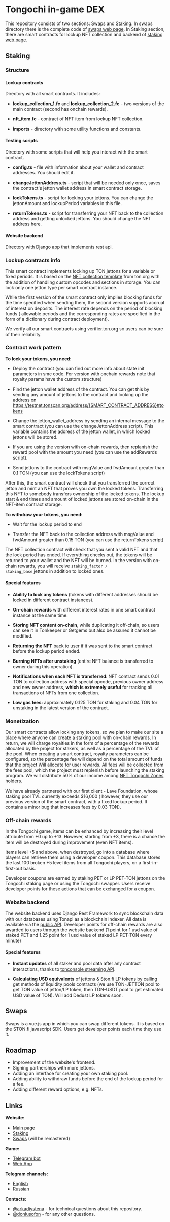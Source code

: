 # Tongochi in-game DEX

This repository consists of two sections: <a href="https://github.com/tongochi/DEX/tree/develop/Swaps">Swaps</a>
and <a href="https://github.com/tongochi/DEX/tree/develop/Staking">Staking</a>. In swaps directory there is the complete
code of <a href="https://api.tongochi.org/dexf">swaps web page</a>. In Staking section, there are smart contracts for
lockup NFT collection and backend of <a href="https://api.tongochi.org/staking">staking web page</a>.

## Staking

### Structure

#### Lockup contracts

Directory with all smart contracts. It includes:

- **lockup_collection_1.fc** and **lockup_collection_2.fc** - two versions of the main contract (second has onchain
  rewards).

- **nft_item.fc** - contract of NFT item from lockup NFT collection.

- **imports** - directory with some utility functions and constants.

#### Testing scripts

Directory with some scripts that will help you interact with the smart contract.

- **config.ts** - file with information about your wallet and contract addresses. You should edit it.

- **changeJettonAddress.ts** - script that will be needed only once, saves the contract's jetton wallet address in smart
  contract storage.

- **lockTokens.ts** - script for locking your jettons. You can change the jettonAmount and lockupPeriod variables in
  this file.

- **returnTokens.ts** - script for transferring your NFT back to the collection address and getting unlocked jettons.
  You should change the NFT address here.

#### Website backend

Directory with Django app that implements rest api.

### Lockup contracts info

This smart contract implements locking up TON jettons for a variable or fixed periods. It is based on
the [NFT collection template](https://github.com/ton-blockchain/token-contract/tree/main/nft)
from ton.org with the addition of handling custom opcodes and sections in storage. You can lock
only one jetton type per smart contract instance.

While the first version of the smart contract only implies blocking funds for the time specified when sending them, the
second version supports accrual of interest on deposits. The interest rate depends on the period of blocking funds (
allowable periods and the corresponding rates are specified in the form of a dictionary during contract deployment).

We verify all our smart contracts using verifier.ton.org so users can be sure of their reliability.

### Contract work pattern

**To lock your tokens, you need:**

- Deploy the contract (you can find out more info about state init parameters in smc code. For version with onchain
  rewards note that royalty params have the custom structure)

- Find the jetton wallet address of the contract. You can get this by sending any amount of jettons to the contract and
  looking up the address on https://testnet.tonscan.org/address/{SMART_CONTRACT_ADDRESS}#tokens

- Change the jetton_wallet_address by sending an internal message to the smart contract (you can use the
  changeJettonAddress script). This variable contains the address of the jetton wallet, in which locked jettons will be
  stored.

- If you are using the version with on-chain rewards, then replanish the reward pool with the amount you need (you can
  use
  the addRewards script).

- Send jettons to the contract with msgValue and fwdAmount greater than 0.1 TON (you can use the lockTokens script)

After this, the smart contract will check that you transferred the correct jetton and mint an NFT that proves you own
the locked tokens. Transferring this NFT to somebody transfers ownership of the locked tokens. The lockup start & end
times and amount of locked jettons are stored on-chain in the NFT-item contract storage.

**To withdraw your tokens, you need:**

- Wait for the lockup period to end

- Transfer the NFT back to the collection address with msgValue and fwdAmount greater than 0.15 TON (you can use the
  returnTokens script)

The NFT collection contract will check that you sent a valid NFT and that the lock period has ended. If everything
checks out, the tokens will be returned to your wallet and the NFT will be burned. In the version with on-chain
rewards, you will receive <code>staking_factor / staking_base</code> jettons in addition to locked ones.

#### Special features

- **Ability to lock any tokens** (tokens with different addresses should be locked in different contract instances).

- **On-chain rewards** with different interest rates in one smart contract instance at the same time.

- **Storing NFT content on-chain**, while duplicating it off-chain, so users can see it in Tonkeeper or Getgems but also
  be assured it cannot be modified.

- **Returning the NFT** back to user if it was sent to the smart contract before the lockup period ended.

- **Burning NFTs after unstaking** (entire NFT balance is transferred to owner during this operation).

- **Notifications when each NFT is transferred**: NFT contract sends 0.01 TON to collection address with special opcode,
  previous owner address and new owner address, **which is extremely useful** for tracking all transactions of NFTs from
  one collection.

- **Low gas fees:** approximately 0.125 TON for staking and 0.04 TON for unstaking in the latest version of the
  contract.

### Monetization

Our smart contracts allow locking any tokens, so we plan to make our site a place where anyone can create a staking pool
with on-chain rewards. In return, we will charge royalties in the form of a percentage of the rewards allocated by the
project for stakers, as well as a percentage of the TVL of the pool. When creating a smart contract, royalty parameters
can be configured, so the percentage fee will depend on the total amount of funds that the project Will allocate for user
rewards. All fees will be collected from the fees pool, which the project must replenish before launching the staking
program. We will distribute 50% of our income
among [NFT Tongochi Zones](https://getgems.io/collection/EQApGxeI3NnmmSGpa0DdMfj_MXH0fC7E94nJrejYSsO-qrgk) holders.

We have already partnered with our first client - Lave Foundation, whose staking pool TVL currently exceeds $16,000 (
however, they use our previous version of the smart contract, with a fixed lockup period. It contains a minor bug that
increases fees by 0.03 TON).

### Off-chain rewards

In the Tongochi game, items can be enhanced by increasing their level attribute from +0 up to +13. However, starting
from +3, there is a chance the item will be destroyed during improvement (even NFT items).

Items level +5 and above, when destroyed, go into a database where players can retrieve them using a developer coupon.
This database stores the last 100 broken +5 level items from all Tongochi players, on a first-in-first-out basis.

Developer coupons are earned by staking PET or LP PET-TON jettons on the Tongochi staking page or using the Tongochi
swapper. Users receive developer points for these actions that can be exchanged for a coupon.

### Website backend

The website backend uses Django Rest Framework to sync blockchain data with our databases using Tonapi as a blockchain
indexer. All data is available via the [public API](https://api.tongochi.org/stakingapi/).
Developer points for off-chain rewards are also awarded to users through the website backend (1 point for 1 usd value of
staked PET and 1.25 point for 1 usd value of staked LP PET-TON every minute)

#### Special features

- **Instant updates** of all staker and pool data after any contract interactions, thanks
  to [tonconsole streaming API](https://docs.tonconsole.com/tonapi/streaming-api#websocket).

- **Calculating USD equivalents** of jettons & Ston.fi LP tokens by calling get methods of liquidity pools contracts (we
  use TON-JETTON pool to get TON value of jetton/LP token, then TON-USDT pool to get estimated USD value of TON). Will
  add Dedust LP tokens soon.

## Swaps

Swaps is a vue.js app in which you can swap different tokens. It is based on the STON.fi javascript SDK. Users get
developer points each time they use it.

## Roadmap

- Improvement of the website's frontend.
- Signing partnerships with more jettons.
- Adding an interface for creating your own staking pool.
- Adding ability to withdraw funds before the end of the lockup period for a fee.
- Adding different reward options, e.g. NFTs.

## Links

**Website:**
- [Main page](https://tongochi.org/)
- [Staking](https://api.tongochi.org/staking)
- [Swaps](https://api.tongochi.org/dexf) (will be remastered)

**Game:**
- [Telegram bot](https://t.me/TonGochi_bot)
- [Web App](https://api.tongochi.org/auth/telegram)

**Telegram channels:**
- [English](https://t.me/tongochi_game)
- [Russian](https://t.me/tongochi_ru)

**Contacts:**
- [@arkadiystena](https://t.me/arkadiystena) - for technical questions about this repository.
- [@donlusofon](https://t.me/donlusofon) - for any other questions.
